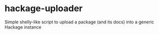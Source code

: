 hackage-uploader
================

Simple shelly-like script to upload a package (and its docs) into a generic Hackage instance 
